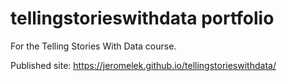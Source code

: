 # tellingstorieswithdata portfolio
For the Telling Stories With Data course.

Published site: https://jeromelek.github.io/tellingstorieswithdata/
